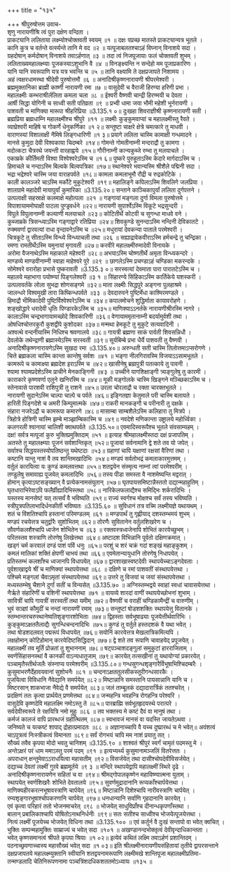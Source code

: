 +++
title = "१३५"

+++
श्रीपुरुषोत्तम उवाच-  
शृणु नारायणीश्रि त्वं पुरा दक्षेण वन्दिता ।  
प्राकट्यानि ललिताया लक्ष्म्योश्चोक्तवती स्वयम् ॥१ ॥
दक्षः पप्रच्छ मातस्ते प्राकट्यान्यत्र भूतले ।  
कानि कुत्र च वर्तन्ते वर्त्स्यन्ते तानि मे वद ॥२ ॥
यत्पूजाबलतश्चाऽहं विघ्नान् विनाशये सदा ।  
ग्रहदोषान् कर्मदोषान् विनाशये तवाऽर्हणात् ॥३ ॥
तदा त्वं निजपूजायाः फलं चोक्तवती शुभम् ।  
ललिताख्यमहालक्ष्म्याः पूजकस्याऽशुभानि वै ॥४ ॥
विनङ्क्ष्यन्ति न सन्देहो मम पूजाप्रकारिणः ।  
यानि यानि स्वरूपाणि यत्र यत्र भवन्ति च ॥५ ॥
तानि वक्ष्यामि ते दक्षप्रजापते निशामय ।  
अहं त्वक्षरधामस्था श्रीदेवी पुरुषोत्तमौ ॥६ ॥
अनादिश्रीकृष्णनारायणी श्रीपरमेश्वरी ।  
ब्रह्ममुक्तानिका ब्राह्मी कार्ष्णी नारायणी रमा ॥७ ॥
वासुदेवी च वैराजी हिरण्या हरिणी प्रभा ।  
महालक्ष्मीः कम्भराश्रीर्ललिता कमला चला ॥८ ॥
ईश्वरी वैष्णवी चान्द्री हिरण्मयी च देवता ।  
आर्षी सिद्धा योगिनी च साध्वी सती पतिव्रता ॥९ ॥
प्रभ्वी धामा जया भौमी महेशी भूर्नरायणी ।  
पाशवती च माणिक्या मारूपा श्रीहरिप्रिया ॥3.135.१ ०॥
दुःखहा शिवराज्ञीश्री कृष्णनारायणी सती ।  
ब्रह्मप्रिया ब्रह्मधाम्नि महालक्ष्मीश्च श्रीपुरे ॥११ ॥
लक्ष्मीः कुङ्कुमवाप्यां च महालक्ष्मीस्तु रैवते ।  
व्याघ्रेश्वरी माहिषे च गोकर्णे धेनुकर्णिका ॥१ २॥
सन्तुष्टा चाक्षरे क्षेत्रे चमत्कारे तु माधवी ।  
वाराणस्यां विशालाक्षी नैमिषे लिङ्गधारिणी ॥१ ३॥
प्रयागे ललिता चास्मि कामाक्षी गन्धमादने ।  
मानसे कुमुदा देवी विश्वकाया चिदम्बरे ॥१४॥
गोमन्ते गोमतीनाम्नी मन्दराद्रौ तु कामगा ।  
मदोत्कटा चैत्ररथे जयन्ती वारहाह्वये ॥१५॥
गौरीनाम्नी कान्यकुब्जे रम्भा तु मलयाचले ।  
एकाम्रके कीर्तिमती विश्वा विश्वेश्वरेऽस्मि च ॥१ ६॥
पुष्करे पुरुहूताऽस्मि केदारे मार्गदाऽस्मि च ।  
हिमाचले च नन्दाऽस्मि बिल्वके बिल्वपत्रिका ॥१७॥
स्थानेश्वरे भवान्यस्मि श्रीशैले पद्मिनी सदा ।  
भद्रा भद्रेश्वरे चास्मि जया वाराहपर्वते ॥१८॥
कामला कमलाभूमौ रौद्री च रुद्रकोटिके ।  
काली कालञ्जरे चाऽस्मि मर्कोटे मुकुटेश्वरी ॥१९॥
महालिङ्गे कपिलाऽस्मि शिवलिगे जलप्रिया ।  
शालग्रामे महादेवी मायापुर्यां कुमारिका ॥3.135.२०॥
सन्ताने काञ्चिकापुर्यां ललिता दुर्गपत्तने ।  
उत्पलाक्षी सहस्राक्षे कलमाक्षे महोत्पला ॥२१ ॥
गङ्गायां मङ्गला दुर्गा विमला पुरुषोत्तमे ।  
विपाशायाममोघाक्षी पाटला पुण्ड्रवर्धने ॥२२॥
नारायणी सुपार्श्वेऽस्मि विकूटे भद्रसुन्दरी ।  
विपुले विपुलानाम्नी कल्याणी मलयाचले ॥२३॥
कोटितीर्थे कोटवी च सुगन्धा माधवे वने ।  
कुब्जाम्रके त्रिसन्ध्याऽस्मि गङ्गाद्वारे रतिप्रिया ॥२४॥
शिवकुण्डे सुनन्दाऽस्मि नन्दिनी देविकातटे ।  
रुक्मवर्णा द्वारवत्यां राधा वृन्दावनेऽस्मि च ॥२५॥
मधुरायां देवकन्या पाताले परमेश्वरी ।  
चित्रकूटे तु सीताऽस्मि विन्ध्ये विन्ध्याचली तथा ॥२६ ॥
सह्याद्रावेकवीराऽस्मि हर्मचन्द्रे तु चन्द्रिका ।  
रमणा रामतीर्थेऽस्मि यमुनायां मृगावती ॥२७॥
करवीरे महालक्ष्मीरुमादेवी विनायके ।  
अरोमा वैजनाथेऽस्मि महाकाले महेश्वरी ॥२८॥
अभयाऽस्मि चोष्णतीर्थे अमृता विन्ध्यकन्दरे ।  
माण्डव्ये माण्डवीनाम्नी स्वाहा माहेश्वरे पुरे ॥२९ ॥
छागलेऽस्मि प्रचण्डाऽहं चण्डिका मकरन्दके ।  
सोमेश्वरे वरारोहा प्रभासे पुष्करावती ॥3.135.३ ०॥
सरस्वत्यां देवमाता पारा पारातटेऽस्मि च ।  
महालये महाभागा पयोष्ण्यां पिङ्गलेश्वरी ॥३ १ ॥
सिंहारण्ये सिंहिकाऽस्मि कार्तिकेये यशस्करी ।  
उत्पलावर्तके लोला सुभद्रा शोणसङ्गमे ॥३२॥
माता लक्ष्मीः सिद्धपुरे अङ्गना पुलहाश्रमे ।  
जालन्धरे विश्वमुखी तारा किष्किन्धपर्वते ॥३३ ॥
देवदारुवने पुष्टिर्मेधा काश्मिरमण्डले ।  
हिमाद्रौ भीमिकादेवी पुष्टिर्विश्वेश्वरेऽस्मि च ॥३४॥
कपालमोचने शुद्धिर्माता कायावरोहणे ।  
शङ्खोद्धारे धरादेवी धृतिः पिण्डारकेऽस्मि च ॥३५॥
माणिक्याऽऽनर्तके नारायणीश्रीरस्मि नागरे ।  
कालाऽस्मि चन्द्रभागायामच्छोदे शिवकारिणी ॥३६॥
वेणायाममृतानाम्नी बदर्यामुर्वशी तथा ।  
ओषधिश्चोत्तरकुरौ कुशद्वीपे कुशोदका ॥३७॥
मन्मथा हेमकूटे तु मुकुटे सत्यवादिनी ।  
अश्वत्थे वन्दनीयास्मि निधिश्च श्रवणालये ॥३८॥
गायत्री ब्रह्मणा साकं पार्वती शिवसन्निधौ ।  
देवलोके तथेन्द्राणी ब्रह्मास्येऽस्मि सरस्वती ॥३९॥
सूर्यबिम्बे प्रभा धैर्ये पाशवती तु वैष्णवी ।  
अनादिश्रीकृष्णनारायणेऽस्मि सुखदा रमा ॥3.135.४०॥
अरुन्धती सती चास्मि तिलोत्तमाऽप्सरोगणे ।  
चित्ते ब्रह्मकला चास्मि कान्ता कान्तेषु सर्वशः ॥४१ ॥
भङ्गा नीलगिरावस्मि विजयाऽऽसामभूतले ।  
कामरूपे च कामाक्ष्या ब्रह्मदेश इराऽस्मि च ॥४२॥
खासीनेषु ब्रह्मपुत्री पतत्काये तु पावनी ।  
श्यामा श्यामप्रदेशेऽस्मि प्राचीने मेनकाङ्गिनी ॥४३ ॥
उच्चीने यागशिक्षाङ्गी त्र्यङ्गुलेषु तु कारमी ।  
काराकारे कृष्णवर्णा एलुने खनिरस्मि च ॥४४॥
मूकी मङ्गोलके चास्मि खिङ्गने मञ्च्छिकाऽस्मि च ।  
स्तेनावासे पारशवी राशिपुत्री तु राशने ॥४५॥
उरला चोरलाद्रौ च रक्ता चारक्तभूतले ।  
नारायणी सुदानेऽस्मि चाल्पा चाल्पे च पर्वते ॥४६॥
इङ्गितज्ञा केतुमाले परी चास्मि बलायते ।  
हारिती पिङ्गदेशे च अमरी किम्पुमात्मके ॥४७॥
राकरी मानकङ्गौ च परीनारी तु दक्षके ।  
संहारा नजरेऽद्रौ च कामरूपा कमारणे ॥४८॥
मासाम्बा साम्बशैलेऽस्मि कलिहारा तु मित्रपे ।  
त्रिहोत्रे होत्रिणी चास्मि झम्बे माञ्झाम्बिकास्मि च ॥४९॥
नवदेशे मणिकान्ता उष्ट्रालये महोर्ध्विका ।  
कलगरली श्वानायां चालिशी क्वाथपर्वते ॥3.135.५०॥
एवमादिस्वरूपैश्च भूतले संवसाम्यहम् ।  
दक्ष! सर्वत्र मत्पूजां कुरु भुक्तिप्रमुक्तिदाम् ॥५१ ॥
इत्याह श्रीमहालक्ष्मीस्तदा दक्षं प्रजापतिम् ।  
अतस्ते तु महालक्ष्म्याः पूजनं सर्वशान्तिकृत् ॥५२॥
पूजायां सर्वनामानि द्वे शते तव यो जपेत् ।  
सर्वाश्च सिद्धयस्तस्योपतिष्ठन्तु यथेष्टदाः ॥५३॥
ग्रहाणां चापि यक्षाणां रक्षसां वैरिणां तथा ।  
कष्टानि यान्तु नाशं वै तव शान्तिमखादिभिः ॥५४॥
मण्डपं सर्वतोभद्रं कमलाकारमुत्तमम् ।  
वर्तुलं कारयित्वा यः कुण्डं कमलवत्तथा ॥५५॥
शतद्वयेन संस्मृत्य नाम्नां त्वां परमेश्वरीम् ।  
तण्डुलेषु समावाह्य पूजयेत् कमलादिभिः ॥५६॥
तस्य पीडा समस्ता वै नाशमेष्यन्ति मद्वरात् ।  
होमान् कृत्वाऽष्टसङ्ख्यान् वै प्रत्येकनामसंयुतान् ॥५७॥
घृतपायसमिष्टान्नैस्ततो दद्यान्महाहुतिम् ।  
घृतधाराभिरेवाऽपि फलैर्व्रीह्यादिभिस्तथा ॥५८॥
नारिकेलफलाद्यैश्च समिद्भिः शर्करादिभिः ।  
यस्तस्य मानसेष्टं यत् तत्सर्वं वै भविष्यति ॥५९॥
राज्यं स्वर्गश्च मोक्षश्च सर्वं तस्य भविष्यति ।  
स्त्रीपुत्रपतिलाभादिर्धनकीर्ती भविष्यतः ॥3.135.६० ॥
सुविधानं तत्र वच्मि लक्ष्मीयज्ञे यथायथम् ।  
शतं च विंशतिश्चापि हस्तानां परिमण्डलम् ॥६१ ॥
मण्डपार्थं तु गृह्णीयाद् दशस्तम्भमयं शुभम् ।  
मण्डपं रचयेत्तत्र चतुर्द्वारैः सुशोभितम् ॥६२॥
तोरणैः सुवितानेन वर्तुलशिखरेण च ।  
सौवर्णकलशैश्चापि ध्वजेन शोभितेन च ॥६३ ॥
रक्तवस्त्रध्वजेनापि शोभितं कारयेच्छुभम् ।  
परितस्तव शस्त्राणि तोरणेषु लिखेत्तथा ॥६४॥
अष्टादश विभिन्नानि पूर्वतो दक्षिणक्रमात् ।  
खड्गं चर्म करवालं दण्डं पाशं पविं धनुः ॥६५॥
परशुं च शरं चक्रं गदां शङ्खं महाङ्कुशम् ।  
कमलं मालिकां शक्तिं क्षेपणीं चाभयं तथा ॥६६॥
एवमेतान्यायुधानि तोरणेषु निधापयेत् ।  
प्रतिस्तम्भं कलशाँश्च ध्वजानपि विधापयेत् ॥६७॥
द्वारशाखास्वष्टदेवीः स्थापयेच्चाऽङ्गदेवताः ।  
पूर्वशाखाद्वये श्रीं च माणिक्यां स्थापयेत्तथा ॥६८ ॥
दक्षिणे च रमां पाशवतीं संस्थापयेत्तथा ।  
पश्चिमे मङ्गलां चैवाऽमृतां संस्थापयेत्तथा ॥६९॥
उत्तरे तु विजयां च जयां संस्थापयेत्तथा ।  
मध्यस्तम्भेषु चैशाने दुर्गां सतीं च विन्यसेत् ॥3.135.७० ॥
अग्निस्तम्भद्वये स्वाहां स्वधां चावासयेत्तथा ।  
नैर्ऋते संहारिणीं च वशिनीं स्थापयेत्तथा ॥७१ ॥
वायव्ये शारदां वाणीं स्थापयेच्छोभनां शुभाम् ।  
सावित्रीं चापि गायत्रीं सरस्वतीं तथा यमीम् ॥७२॥
वैष्णवीं च वराहीं चण्डिकामैन्द्रीं च वारुणीम् ।  
भुवं सञ्ज्ञां कौमुदीं च नन्दां नारायणीं रमाम् ॥७३॥
सन्तुष्टां षोडशशक्तिः स्थापयेत्तु वितानके ।  
स्तम्भान्तरचरुस्थानेष्वतिशृङ्गारशोभिताः ॥७४॥
द्विहस्ताः सर्वभूषाढ्याः पूजयेत्तीर्थवारिभिः ।  
कुङ्कुमाऽक्षततैलाद्यैः सुगन्धिचन्दनादिभिः ॥७५॥
कुण्डं तु वर्तुले हस्तदशकं वै यथा भवेत् ।  
तथा षोडशदलवत् पद्मरूपं विधापयेत् ॥७६॥
सयोनिं कारयेत्तत्र मेखलात्रिकमित्यपि ।  
लक्षहोमान् कोटिहोमान् कारयेदिष्टसिद्धिदान् ॥७७॥
द्वे शते तव रूपाणि चावाहयेद् प्रपूजयेत् ।  
महालक्ष्मीं तव मूर्तिं प्रोन्नतां तु शुभाननाम् ॥७८॥
षट्पञ्चाशदङ्गुलां समुकुटां हारराजिताम् ।  
स्वर्णसिंहासनस्थां वै कानकीं वाऽन्यधातुजाम् ॥७९॥
कारयेत् तत्सखीनां तु यथायोग्यां प्रकारयेत् ।  
पञ्चामृतैस्तीर्थजलैः संस्नाप्य परमेश्वरीम् ॥3.135.८०॥
गन्धसुगन्धशृङ्गारैर्विभूषाभिश्चिदम्बरैः ।  
कुसुमाभरणैर्देहावयवानां सुशोभनैः ॥८१ ॥
चन्दनाऽक्षततुलसीकस्तूरीगन्धसारकैः ।  
पूजयित्वा विविधानि नैवेद्यानि समर्पयेत् ॥८२॥
मिष्टान्नानि समस्तानि पायसान्नानि यानि च ।  
मिष्टरसान् शाकभाजा नैवेद्ये वै समर्पयेत् ॥८३॥
जलं ताम्बूलकं दद्यादारार्त्रिकं ततश्चरेत् ।  
प्रदक्षिणं ततः कृत्वा प्रार्थयेत् प्रणमेत्तथा ॥८४॥
जन्महन्त्रि भवहन्त्रि रोगहन्त्रि परेश्वरि ।  
वासुदेवि कृष्णदेवि महालक्ष्मि नमोऽस्तु ते ॥८५॥
पारब्राह्मि सर्वभूतहृदयस्थे परात्परे ।  
सर्वदेवीस्वरूपे ते रक्षयित्रि नमो मुहुः ॥८६ ॥
तव भक्तस्य मे कष्टं दैवं वा मानुषं तथा ।  
कर्मजं कालजं वापि प्रारब्धजं ग्रहोत्थितम् ॥८७॥
स्वभावजं मानसं वा यदस्ति जायतेऽथवा ।  
जनिष्यते च यत्कष्टं शापाद् द्रोहात्प्रमादतः ॥८८ ॥
अज्ञानाच्चापि वै यच्च दुष्प्रारब्धं च मे भवेत्॥
अवंशत्वं चाऽपुत्रत्वं निःस्त्रीकत्वं विमानता ॥८९॥
सर्वं रोगभयं चापि मम नाशं प्रयातु तत् ।  
सौख्यं तवैव कृपया मोदो भवतु चानिशम् ॥3.135.९० ॥
शाश्वतं श्रीपुरं स्वर्गं चामृतं पदमस्तु मे ।  
अन्तेऽक्षरं परं धाम ममाऽस्तु परमं पदम् ॥९१ ॥
इत्यभ्यर्थ्य कुसुमानामञ्जलिं वितरेत्ततः ।  
अपराधान् क्षन्तुमेवाऽऽराधयित्वा महासतीम् ॥९२॥
विसर्जयेत् तथा दासीश्चोपदेवीविसर्जयेत् ।  
दद्याच्च देवतां लक्ष्मीं गुरवे ब्रह्ममूर्तये ॥९ ३ ॥
मन्दिरे स्थापयेद्वापि महालक्ष्मीं स्थिरे दृढे ।  
अनादिश्रीकृष्णनारायणेन सहितां च वा ॥९४॥
श्रीमद्गोपालकृष्णेन महाविष्ण्वात्मना युताम् ।  
स्थापयेत् स्वर्णशिखरैः शोभिते देवतालये ॥९५॥
सुवर्णमुद्रादानानि रूप्यकाँश्चार्पयेत्तथा ।  
माणिक्यहीरकरत्नभूषावस्त्राणि चार्पयेत् ॥९६॥
मिष्टान्नानि दिशेश्चापि नारीवस्त्राणि चार्पयेत् ।  
रम्यशृङ्गारभूषाश्चोपकरणानि चार्पयेत् ॥९७॥
धनधान्यानि सर्वाणि गृहदानानि कारयेत् ।  
एवं कृत्वा परिहारं ततो भोजनमाचरेत् ॥९८ ॥
भोजयेत् साधुविप्राँश्च दीनान्धकृपणाँस्तथा ।  
बालान् प्रबालिकाश्चापि योषितोऽनाथनिर्धनीः ॥९९॥
सतः सतीश्च साध्वीश्च भोजयेत्पूजयेत्तथा ।  
नित्यं लक्ष्मीं पूजयेच्च भोजयेत् विधिना तथा ॥3.135.१०० ॥
एवं कर्तुर्न वै दुःखं सन्तापो वा भवेत् क्वचित् ।  
भुक्तिः सम्पन्महामुक्तिः साम्राज्यं च भवेत् सदा ॥१०१ ॥
अखण्डानन्दभोक्तृत्वं देवीवृन्दाधिकान्तता ।  
भवेत् कृष्णसमानत्वं श्रीपते कृपया श्रियाः ॥१ ०२॥
इत्येवं कथितं लक्ष्मि तवाऽर्हणं प्रशान्तिदम् ।  
पठनाच्छ्रवणाच्चास्य महासौख्यं भवेत् सदा ॥१ ०३॥
इति श्रीलक्ष्मीनारायणीयसंहितायां तृतीये द्वापरसन्ताने दक्षप्रजापतये महालक्ष्म्युक्तानि स्वीयानि शतद्वयनामरूपाणि लक्ष्मीमखे शान्तिपूजा महालक्ष्मीप्रतिमा-  
तन्मण्डलादि चेतिनिरूपणनामा पञ्चत्रिंशदधिकशततमोऽध्यायः ॥१३५ ॥
    

